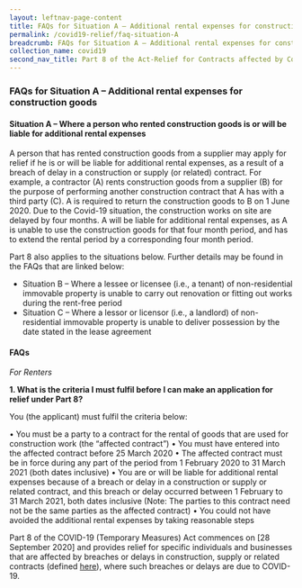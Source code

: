 ```yaml
---
layout: leftnav-page-content
title: FAQs for Situation A – Additional rental expenses for construction goods
permalink: /covid19-relief/faq-situation-A
breadcrumb: FAQs for Situation A – Additional rental expenses for construction goods
collection_name: covid19
second_nav_title: Part 8 of the Act-Relief for Contracts affected by Construction Delays
---
```


### FAQs for Situation A – Additional rental expenses for construction goods ###

#### Situation A – Where a person who rented construction goods is or will be liable for additional rental expenses ####

A person that has rented construction goods from a supplier may apply for relief if he is or will be liable for additional rental expenses, as a result of a breach of delay in a construction or supply (or related) contract. For example, a contractor (A) rents construction goods from a supplier (B) for the purpose of performing another construction contract that A has with a third party (C). A is required to return the construction goods to B on 1 June 2020. Due to the Covid-19 situation, the construction works on site are delayed by four months. A will be liable for additional rental expenses, as A is unable to use the construction goods for that four month period, and has to extend the rental period by a corresponding four month period. 

Part 8 also applies to the situations below. Further details may be found in the FAQs that are linked below: 
* Situation B – Where a lessee or licensee (i.e., a tenant) of non-residential immovable property is unable to carry out renovation or fitting out works during the rent-free period
* Situation C – Where a lessor or licensor (i.e., a landlord) of non-residential immovable property is unable to deliver possession by the date stated in the lease agreement 

#### FAQs ####

<i>For Renters </i>

**1.	What is the criteria I must fulfil before I can make an application for relief under Part 8?** 

You (the applicant) must fulfil the criteria below: 

•	You must be a party to a contract for the rental of goods that are used for construction work (the “affected contract”)
•	You must have entered into the affected contract before 25 March 2020
•	The affected contract must be in force during any part of the period from 1 February 2020 to 31 March 2021 (both dates inclusive) 
•	You are or will be liable for additional rental expenses because of a breach or delay in a construction or supply or related contract, and this breach or delay occurred between 1 February to 31 March 2021, both dates inclusive (Note: The parties to this contract need not be the same parties as the affected contract)
•	You could not have avoided the additional rental expenses by taking reasonable steps


Part 8 of the COVID-19 (Temporary Measures) Act commences on [28 September 2020] and provides relief for specific individuals and businesses that are affected by breaches or delays in construction, supply or related contracts (defined [here](/covid19-relief/faq/Construction)), where such breaches or delays are due to COVID-19.
